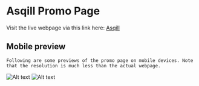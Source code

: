 # Asqill Promo Page
Visit the live webpage via this link here: 
[Asqill](http://asqill.se)
## Mobile preview
```
Following are some previews of the promo page on mobile devices. Note that the resolution is much less than the actual webpage.
```
![Alt text](https://user-images.githubusercontent.com/14100006/34445310-2d6197c6-ecd3-11e7-8e8f-9a5da2f0d1f6.gif)
![Alt text](https://user-images.githubusercontent.com/14100006/34445306-297906da-ecd3-11e7-8376-67103d23f0f2.gif)
